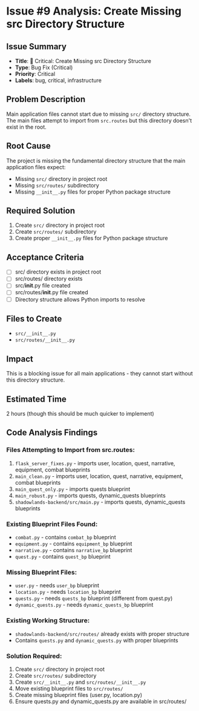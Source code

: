 # Issue #9 Analysis: Create Missing src Directory Structure

## Issue Summary
- **Title**: 🚨 Critical: Create Missing src Directory Structure
- **Type**: Bug Fix (Critical)
- **Priority**: Critical
- **Labels**: bug, critical, infrastructure

## Problem Description
Main application files cannot start due to missing `src/` directory structure. The main files attempt to import from `src.routes` but this directory doesn't exist in the root.

## Root Cause
The project is missing the fundamental directory structure that the main application files expect:
- Missing `src/` directory in project root
- Missing `src/routes/` subdirectory
- Missing `__init__.py` files for proper Python package structure

## Required Solution
1. Create `src/` directory in project root
2. Create `src/routes/` subdirectory
3. Create proper `__init__.py` files for Python package structure

## Acceptance Criteria
- [ ] src/ directory exists in project root
- [ ] src/routes/ directory exists
- [ ] src/__init__.py file created
- [ ] src/routes/__init__.py file created
- [ ] Directory structure allows Python imports to resolve

## Files to Create
- `src/__init__.py`
- `src/routes/__init__.py`

## Impact
This is a blocking issue for all main applications - they cannot start without this directory structure.

## Estimated Time
2 hours (though this should be much quicker to implement)



## Code Analysis Findings

### Files Attempting to Import from src.routes:
1. `flask_server_fixes.py` - imports user, location, quest, narrative, equipment, combat blueprints
2. `main_clean.py` - imports user, location, quest, narrative, equipment, combat blueprints  
3. `main_quest_only.py` - imports quests blueprint
4. `main_robust.py` - imports quests, dynamic_quests blueprints
5. `shadowlands-backend/src/main.py` - imports quests, dynamic_quests blueprints

### Existing Blueprint Files Found:
- `combat.py` - contains `combat_bp` blueprint
- `equipment.py` - contains `equipment_bp` blueprint  
- `narrative.py` - contains `narrative_bp` blueprint
- `quest.py` - contains `quest_bp` blueprint

### Missing Blueprint Files:
- `user.py` - needs `user_bp` blueprint
- `location.py` - needs `location_bp` blueprint
- `quests.py` - needs `quests_bp` blueprint (different from quest.py)
- `dynamic_quests.py` - needs `dynamic_quests_bp` blueprint

### Existing Working Structure:
- `shadowlands-backend/src/routes/` already exists with proper structure
- Contains `quests.py` and `dynamic_quests.py` with proper blueprints

### Solution Required:
1. Create `src/` directory in project root
2. Create `src/routes/` subdirectory  
3. Create `src/__init__.py` and `src/routes/__init__.py`
4. Move existing blueprint files to `src/routes/`
5. Create missing blueprint files (user.py, location.py)
6. Ensure quests.py and dynamic_quests.py are available in src/routes/


